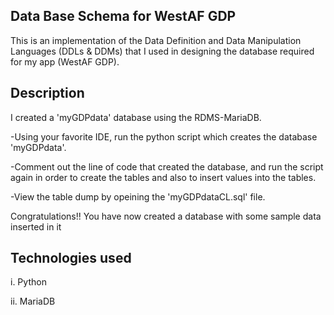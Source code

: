 ## Data Base Schema for WestAF GDP

This is an implementation of the Data Definition and Data Manipulation Languages (DDLs &amp; DDMs) that I used in designing the database required for my app (WestAF GDP).  

## Description

I created a 'myGDPdata' database using the RDMS-MariaDB. 

-Using your favorite IDE, run the python script which creates the database 'myGDPdata'.

-Comment out the line of code that created the database, and run the script again in order to create the tables and also to insert values into the tables.

-View the table dump by opeining the 'myGDPdataCL.sql' file.

Congratulations!! You have now created a database with some sample data inserted in it

## Technologies used

i.   Python

ii.  MariaDB
